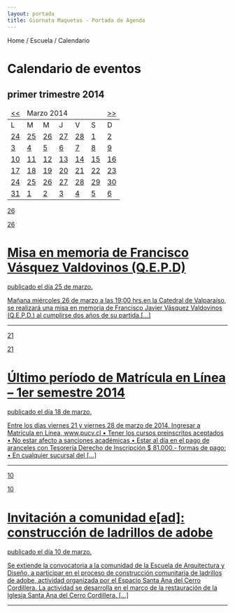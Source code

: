 ```yaml
---
layout: portada
title: Giornata Maquetas - Portada de Agenda
---
```


<div class='fila'>
  <div class='col-lg-5 col-lg-offset-2 col-md-6 col-md-offset-2 col-sm-12 col-sm-offset-1 col-xs-21 col-xs-offset-1'> <!-- breadcrumbs -->
    <p class='gris breadcrumbs'>Home / Escuela / Calendario</p>
  </div>
</div> <!-- fin breadcrumbs -->

<div class='fila margen-inferior'>
  <div class='col-lg-17 col-lg-offset-6 col-md-12 col-md-offset-7 col-sm-10 col-sm-offset-8 col-xs-18 col-xs-offset-1'>
    <h1 class='titulo-articulo rojo-claro'>Calendario de eventos</h1>
    <div class='col-md-24 col-md-offset-0  col-sm-24 col-sm-offset-0 col-xs-22 col-xs-offset-0 margen-superior-xs'> <!-- subtítulo -->
      <h2 class='subtitulo-articulo gris-claro'>primer trimestre 2014</h2>
    </div>
  </div>
</div> <!-- fin descripcion y trimestre -->

<!--inicio calendario del mes -->
<div class='col-lg-4 col-lg-offset-2 col-md-4 col-md-offset-2 col-sm-7 col-sm-offset-1 col-xs-8 col-xs-offset-8 margen-inferior calendario-agenda-ead'>
	<div class="em-calendar-wrapper" id="em-calendar-196">
		<table class="em-calendar">
			<thead>
				<tr>
					<td><a rel="nofollow" href="?ajaxCalendar=1&amp;mo=2&amp;yr=2014&amp;limit=3" class="em-calnav em-calnav-prev">&lt;&lt;</a></td>
					<td colspan="5" class="month_name">Marzo 2014</td>
					<td><a rel="nofollow" href="?ajaxCalendar=1&amp;mo=4&amp;yr=2014&amp;limit=3" class="em-calnav em-calnav-next">&gt;&gt;</a></td>
				</tr>
			</thead>
  			<tbody>
			    <tr class="days-names">
			      <td>L</td><td>M</td><td>M</td><td>J</td><td>V</td><td>S</td><td>D</td>
			    </tr>
    			<tr>
              	<td class="eventful-pre">
                    <a class='gris-blanco' title="Bob Seger, Gatlin Brothers, Justin Moore" href="http://demo.wp-events-plugin.com/events/2014-02-25/?limit=3">24</a>
                  </td>
                <td class="eventful-pre">
                    <a class='gris-blanco' title="Bob Seger, Gatlin Brothers, Justin Moore" href="http://demo.wp-events-plugin.com/events/2014-02-25/?limit=3">25</a>
                  </td>
                <td class="eventful-pre">
                    <a class='gris-blanco' title="Bob Seger, Gatlin Brothers, Justin Moore" href="http://demo.wp-events-plugin.com/events/2014-02-25/?limit=3">26</a>
                  </td>
                <td class="eventful-pre">
                    <a class='gris-blanco' title="Bob Seger, Gatlin Brothers, Justin Moore" href="http://demo.wp-events-plugin.com/events/2014-02-25/?limit=3">27</a>
                  </td>
                <td class="eventful-pre">
                    <a class='gris-blanco' title="Bob Seger, Gatlin Brothers, Justin Moore" href="http://demo.wp-events-plugin.com/events/2014-02-25/?limit=3">28</a>
                  </td>
                <td class="eventful">
                    <a class='gris' title="Bob Seger, Gatlin Brothers, Justin Moore" href="http://demo.wp-events-plugin.com/events/2014-02-25/?limit=3">1</a>
                  </td>
                <td class="eventful">
                    <a class='gris' title="Bob Seger, Gatlin Brothers, Justin Moore" href="http://demo.wp-events-plugin.com/events/2014-02-25/?limit=3">2</a>
                </td>
        		</tr><tr>       
        		<td class="eventful">
                    <a class='gris' title="Bob Seger, Gatlin Brothers, Justin Moore" href="http://demo.wp-events-plugin.com/events/2014-02-25/?limit=3">3</a>
                  </td>
                <td class="eventful">
                    <a class='gris' title="Bob Seger, Gatlin Brothers, Justin Moore" href="http://demo.wp-events-plugin.com/events/2014-02-25/?limit=3">4</a>
                  </td>
                <td class="eventful">
                    <a class='gris' title="Bob Seger, Gatlin Brothers, Justin Moore" href="http://demo.wp-events-plugin.com/events/2014-02-25/?limit=3">5</a>
                  </td>
                <td class="eventful">
                    <a class='gris' title="Bob Seger, Gatlin Brothers, Justin Moore" href="http://demo.wp-events-plugin.com/events/2014-02-25/?limit=3">6</a>
                  </td>
                <td class="eventful">
                    <a class='gris' title="Bob Seger, Gatlin Brothers, Justin Moore" href="http://demo.wp-events-plugin.com/events/2014-02-25/?limit=3">7</a>
                  </td>
                <td class="eventful">
                    <a class='gris' title="Bob Seger, Gatlin Brothers, Justin Moore" href="http://demo.wp-events-plugin.com/events/2014-02-25/?limit=3">8</a>
                  </td>
                <td class="eventful">
                    <a class='gris' title="Bob Seger, Gatlin Brothers, Justin Moore" href="http://demo.wp-events-plugin.com/events/2014-02-25/?limit=3">9</a>
                  </td>
        		</tr><tr>       
        		<td class="eventful">
                    <a class='rojo' title="Bob Seger, Gatlin Brothers, Justin Moore" href="http://demo.wp-events-plugin.com/events/2014-02-25/?limit=3">10</a>
                  </td>
                <td class="eventful">
                    <a class='gris' title="Bob Seger, Gatlin Brothers, Justin Moore" href="http://demo.wp-events-plugin.com/events/2014-02-25/?limit=3">11</a>
                  </td>
                <td class="eventful">
                    <a class='gris' title="Bob Seger, Gatlin Brothers, Justin Moore" href="http://demo.wp-events-plugin.com/events/2014-02-25/?limit=3">12</a>
                  </td>
                <td class="eventful">
                    <a class='gris' title="Bob Seger, Gatlin Brothers, Justin Moore" href="http://demo.wp-events-plugin.com/events/2014-02-25/?limit=3">13</a>
                  </td>
                <td class="eventful">
                    <a class='gris' title="Bob Seger, Gatlin Brothers, Justin Moore" href="http://demo.wp-events-plugin.com/events/2014-02-25/?limit=3">14</a>
                  </td>
                <td class="eventful">
                    <a class='gris' title="Bob Seger, Gatlin Brothers, Justin Moore" href="http://demo.wp-events-plugin.com/events/2014-02-25/?limit=3">15</a>
                  </td>
                <td class="eventful">
                    <a class='gris' title="Bob Seger, Gatlin Brothers, Justin Moore" href="http://demo.wp-events-plugin.com/events/2014-02-25/?limit=3">16</a>
                  </td>
        		</tr><tr>       
        		<td class="eventful">
                    <a class='gris' title="Bob Seger, Gatlin Brothers, Justin Moore" href="http://demo.wp-events-plugin.com/events/2014-02-25/?limit=3">17</a>
                  </td>
                <td class="eventful">
                    <a class='gris' title="Bob Seger, Gatlin Brothers, Justin Moore" href="http://demo.wp-events-plugin.com/events/2014-02-25/?limit=3">18</a>
                  </td>
                <td class="eventful">
                    <a class='gris' title="Bob Seger, Gatlin Brothers, Justin Moore" href="http://demo.wp-events-plugin.com/events/2014-02-25/?limit=3">19</a>
                  </td>
                <td class="eventful">
                    <a class='gris' title="Bob Seger, Gatlin Brothers, Justin Moore" href="http://demo.wp-events-plugin.com/events/2014-02-25/?limit=3">20</a>
                  </td>
                <td class="eventful">
                    <a class='rojo' title="Bob Seger, Gatlin Brothers, Justin Moore" href="http://demo.wp-events-plugin.com/events/2014-02-25/?limit=3">21</a>
                  </td>
                <td class="eventful">
                    <a class='gris' title="Bob Seger, Gatlin Brothers, Justin Moore" href="http://demo.wp-events-plugin.com/events/2014-02-25/?limit=3">22</a>
                  </td>
                <td class="eventful">
                    <a class='gris' title="Bob Seger, Gatlin Brothers, Justin Moore" href="http://demo.wp-events-plugin.com/events/2014-02-25/?limit=3">23</a>
                  </td>
        		</tr><tr> 
        		<td class="eventful">
                    <a class='gris' title="Bob Seger, Gatlin Brothers, Justin Moore" href="http://demo.wp-events-plugin.com/events/2014-02-25/?limit=3">24</a>
                  </td>
                <td class="eventful">
                    <a class='gris' title="Bob Seger, Gatlin Brothers, Justin Moore" href="http://demo.wp-events-plugin.com/events/2014-02-25/?limit=3">25</a>
                  </td>
                <td class="eventful">
                    <a class='rojo' title="Bob Seger, Gatlin Brothers, Justin Moore" href="http://demo.wp-events-plugin.com/events/2014-02-25/?limit=3">26</a>
                  </td>
                <td class="eventful">
                    <a class='gris' title="Bob Seger, Gatlin Brothers, Justin Moore" href="http://demo.wp-events-plugin.com/events/2014-02-25/?limit=3">27</a>
                  </td>
                <td class="eventful-today">
                    <a class='gris' title="Bob Seger, Gatlin Brothers, Justin Moore" href="http://demo.wp-events-plugin.com/events/2014-02-25/?limit=3">28</a>
                  </td>
                <td class="eventful">
                    <a class='gris' title="Bob Seger, Gatlin Brothers, Justin Moore" href="http://demo.wp-events-plugin.com/events/2014-02-25/?limit=3">29</a>
                  </td>
                <td class="eventful">
                    <a class='gris' title="Bob Seger, Gatlin Brothers, Justin Moore" href="http://demo.wp-events-plugin.com/events/2014-02-25/?limit=3">30</a>
                  </td>
        		</tr><tr>
                <td class="eventful">
                    <a class='gris' title="Bob Seger, Gatlin Brothers, Justin Moore" href="http://demo.wp-events-plugin.com/events/2014-02-25/?limit=3">31</a>
                  </td>
                <td class="eventful">
                    <a class='gris-blanco' title="Bob Seger, Gatlin Brothers, Justin Moore" href="http://demo.wp-events-plugin.com/events/2014-02-25/?limit=3">1</a>
                  </td>
                <td class="eventful">
                    <a class='gris-blanco' title="Bob Seger, Gatlin Brothers, Justin Moore" href="http://demo.wp-events-plugin.com/events/2014-02-25/?limit=3">2</a>
                  </td>
                <td class="eventful">
                    <a class='gris-blanco' title="Bob Seger, Gatlin Brothers, Justin Moore" href="http://demo.wp-events-plugin.com/events/2014-02-25/?limit=3">3</a>
                  </td>
                <td class="eventful">
                    <a class='gris-blanco' title="Bob Seger, Gatlin Brothers, Justin Moore" href="http://demo.wp-events-plugin.com/events/2014-02-25/?limit=3">4</a>
                  </td>
                <td class="eventful">
                    <a class='gris-blanco' title="Bob Seger, Gatlin Brothers, Justin Moore" href="http://demo.wp-events-plugin.com/events/2014-02-25/?limit=3">5</a>
                  </td>
                <td class="eventful">
                    <a class='gris-blanco' title="Bob Seger, Gatlin Brothers, Justin Moore" href="http://demo.wp-events-plugin.com/events/2014-02-25/?limit=3">6</a>
                  </td>
            </tr>
  			</tbody>
		</table>
	</div>
</div> <!-- fin calendario del mes -->
<!-- inicio eventos del mes -->
<div class='col-lg-10 col-lg-offset-0 col-md-8 col-md-offset-1 col-sm-14 col-sm-offset-0 col-xs-18 col-xs-offset-3 lista-articulos-agenda-ead'>
  <div class='fila margen-inferior'> <!-- noticia uno -->
    <a href='#'>
      <div class='col-lg-24 col-md-24 col-sm-24 col-xs-24 caja-articulo-agenda-ead'>
        <div class='col-lg-4 oculto-md col-xs-6'>
          <p class='dia-evento'>26</p>
        </div>
        <div class='oculto-lg col-md-5 col-md-offset-1 oculto-sm oculto-xs'>
          <p class='dia-evento md'>26</p>
        </div>
        <div class='fila'>
        <div class='col-lg-19 col-lg-offset-1 col-md-18 col-md-offset-0 col-sm-17 col-sm-offset-0 col-xs-16 col-xs-offset-0 margen-superior-xs'>
          <h1 class='rojo-opuesto delgado'>Misa en memoria de Francisco Vásquez Valdovinos (Q.E.P.D)</h1>
          <p class='datos-publicacion'>publicado el día <span class='rojo'>25 de marzo.</span></p>
        </div>
      </div>
          <div class='col-lg-19 col-lg-offset-5 col-md-22 col-md-offset-1 col-sm-22 col-sm-offset-1 col-xs-22 col-xs-offset-1'>
            <p>Mañana miércoles 26 de marzo a las 19:00 hrs.en la Catedral de Valparaíso, se realizará una misa en memoria de Francisco Javier Vásquez Valdovinos (Q.E.P.D.) al cumplirse dos años de su partida.[...]</p>
          </div>
        <span class='derecha ico-cruz ico-lg'></span>
      </div>
      <hr>
    </a>
  </div> <!-- fin noticia uno -->
  <div class='fila margen-inferior'> <!-- noticia dos -->
    <a href='/pags/articulo-agenda'>
      <div class='col-lg-24 col-md-24 col-sm-24 col-xs-24 caja-articulo-agenda-ead'>
        <div class='col-lg-4 oculto-md col-xs-6'>
          <p class='dia-evento'>21</p>
        </div>
        <div class='oculto-lg col-md-5 col-md-offset-1 oculto-sm oculto-xs'>
          <p class='dia-evento md'>21</p>
        </div>
        <div class='fila'>
        <div class='col-lg-19 col-lg-offset-1 col-md-18 col-md-offset-0 col-sm-17 col-sm-offset-0 col-xs-16 col-xs-offset-0 margen-superior-xs'>
          <h1 class="rojo-opuesto delgado">Último período de Matrícula en Línea – 1er semestre 2014</h1>
          <p class='datos-publicacion'>publicado el día <span class='rojo'>18 de marzo.</span></p>
        </div>
      </div>
          <div class='col-lg-19 col-lg-offset-5 col-md-22 col-md-offset-1 col-sm-22 col-sm-offset-1 col-xs-22 col-xs-offset-1'>
            <p>Entre los días viernes 21 y viernes 28 de marzo de 2014. Ingresar a Matrícula en Línea, www.pucv.cl • Tener los cursos preinscritos aceptados • No estar afecto a sanciones académicas • Estar al día en el pago de aranceles con Tesorería Derecho de Inscripción $ 81.000.- formas de pago: • En cualquier sucursal del [...]</p>
          </div>
        <span class='derecha ico-cruz ico-lg'></span>
      </div>
      <hr>
    </a>
  </div> <!-- fin noticia dos -->
  <div class='fila margen-inferior'> <!-- noticia tres -->
    <a href='#'>
      <div class='col-lg-24 col-md-24 col-sm-24 col-xs-24 caja-articulo-agenda-ead'>
        <div class='col-lg-4 oculto-md col-xs-6'>
          <p class='dia-evento'>10</p>
        </div>
        <div class='oculto-lg col-md-5 col-md-offset-1 oculto-sm oculto-xs'>
          <p class='dia-evento md'>10</p>
        </div>
        <div class='fila'>
        <div class='col-lg-19 col-lg-offset-1 col-md-18 col-md-offset-0 col-sm-17 col-sm-offset-0 col-xs-16 col-xs-offset-0 margen-superior-xs'>
          <h1 class='rojo-opuesto delgado'>Invitación a comunidad e[ad]: construcción de ladrillos de adobe</h1>
          <p class='datos-publicacion'>publicado el día <span class='rojo'>10 de marzo.</span></p>
        </div>
      </div>
          <div class='col-lg-19 col-lg-offset-5 col-md-22 col-md-offset-1 col-sm-22 col-sm-offset-1 col-xs-22 col-xs-offset-1'>
            <p>Se extiende la convocatoria a la comunidad de la Escuela de Arquitectura y Diseño, a participar en el proceso de construcción comunitaria de ladrillos de adobe, actividad organizada por el Espacio Santa Ana del Cerro Cordillera. La actividad se desarrolla en el marco de la restauración de la Iglesia Santa Ana del Cerro Cordillera. [...]</p>
          </div>
        <span class='derecha ico-cruz ico-lg'></span>
      </div>
      <hr>
    </a>
  </div> <!-- fin noticia tres -->
</div> <!-- fin eventos del mes -->


